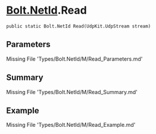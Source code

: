 # [Bolt.NetId](Types/Bolt.NetId.md).Read
`public static Bolt.NetId Read(UdpKit.UdpStream stream)`
## Parameters
Missing File 'Types/Bolt.NetId/M/Read_Parameters.md'
## Summary
Missing File 'Types/Bolt.NetId/M/Read_Summary.md'
## Example
Missing File 'Types/Bolt.NetId/M/Read_Example.md'
